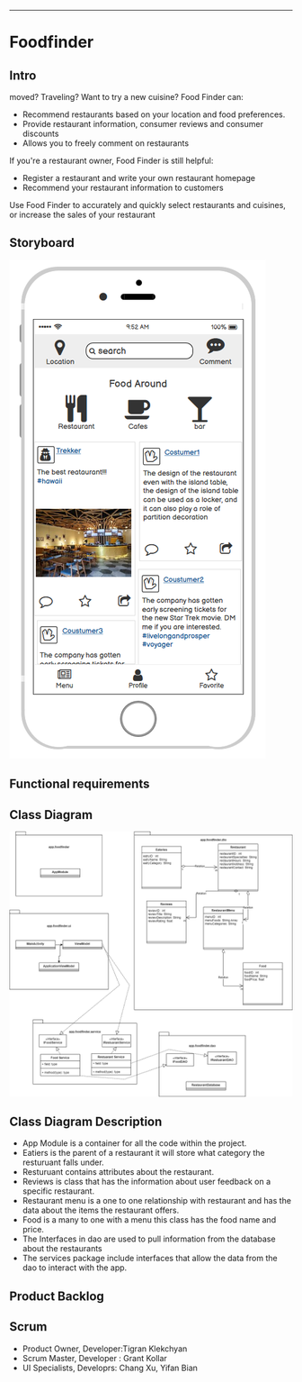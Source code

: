 ---

# Foodfinder

## Intro

moved? Traveling? Want to try a new cuisine? Food Finder can:

- Recommend restaurants based on your location and food preferences.
- Provide restaurant information, consumer reviews and consumer discounts
- Allows you to freely comment on restaurants

If you're a restaurant owner, Food Finder is still helpful:

- Register a restaurant and write your own restaurant homepage
- Recommend your restaurant information to customers

Use Food Finder to accurately and quickly select restaurants and cuisines, or increase the sales of your restaurant

## Storyboard

![Storyboard](https://raw.githubusercontent.com/YifanBian-bianya/private/master/storyboard.png)

## Functional requirements

## Class Diagram
![Class Diagram](/FoodFinderClassDiagram.drawio.png)
## Class Diagram Description
- App Module is a container for all the code within the project.
- Eatiers is the parent of a restaurant it will store what category the resturuant falls under.
- Resturuant contains attributes about the restaurant.
- Reviews is class that has the information about user feedback on a specific restaurant.
- Restaurant menu is a one to one relationship with restaurant and has the data about the items the restaurant offers.
- Food is a many to one with a menu this class has the food name and price.
- The Interfaces in dao are used to pull information from the database about the restaurants
- The services package include interfaces that allow the data from the dao to interact with the app.

## Product Backlog

## Scrum
- Product Owner, Developer:Tigran Klekchyan
- Scrum Master, Developer : Grant Kollar
- UI Specialists, Developrs: Chang Xu, Yifan Bian
